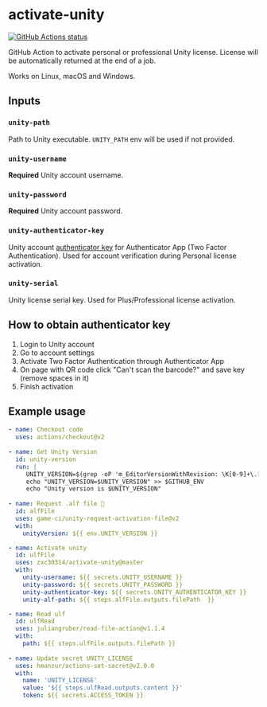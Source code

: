 # activate-unity

<p align="left">
  <a href="https://github.com/kuler90/activate-unity/actions"><img alt="GitHub Actions status" src="https://github.com/kuler90/activate-unity/workflows/test%20personal%20license/badge.svg?branch=master"></a>
</p>

GitHub Action to activate personal or professional Unity license. License will be automatically returned at the end of a job.

Works on Linux, macOS and Windows.

## Inputs

### `unity-path`

Path to Unity executable. `UNITY_PATH` env will be used if not provided.

### `unity-username`

**Required** Unity account username.

### `unity-password`

**Required** Unity account password.

### `unity-authenticator-key`

Unity account [authenticator key](#How-to-obtain-authenticator-key) for Authenticator App (Two Factor Authentication). Used for account verification during Personal license activation.

### `unity-serial`

Unity license serial key. Used for Plus/Professional license activation.

## How to obtain authenticator key

1. Login to Unity account
2. Go to account settings
3. Activate Two Factor Authentication through Authenticator App
4. On page with QR code click "Can't scan the barcode?" and save key (remove spaces in it)
5. Finish activation

## Example usage

```yaml
- name: Checkout code
  uses: actions/checkout@v2
   
- name: Get Unity Version
  id: unity-version
  run: |
     UNITY_VERSION=$(grep -oP 'm_EditorVersionWithRevision: \K[0-9]+\.[0-9]+\.[0-9]+[a-zA-Z0-9]*' ProjectSettings/ProjectVersion.txt)
     echo "UNITY_VERSION=$UNITY_VERSION" >> $GITHUB_ENV
     echo "Unity version is $UNITY_VERSION"
     
- name: Request .alf file 🔑
  id: alfFile
  uses: game-ci/unity-request-activation-file@v2
  with:
    unityVersion: ${{ env.UNITY_VERSION }}

- name: Activate unity
  id: ulfFile
  uses: zxc30314/activate-unity@master
  with:
    unity-username: ${{ secrets.UNITY_USERNAME }}
    unity-password: ${{ secrets.UNITY_PASSWORD }}
    unity-authenticator-key: ${{ secrets.UNITY_AUTHENTICATOR_KEY }}
    unity-alf-path: ${{ steps.alfFile.outputs.filePath  }} 

- name: Read ulf
  id: ulfRead
  uses: juliangruber/read-file-action@v1.1.4
  with:
    path: ${{ steps.ulfFile.outputs.filePath }}
    
- name: Update secret UNITY_LICENSE
  uses: hmanzur/actions-set-secret@v2.0.0
  with:
    name: 'UNITY_LICENSE'
    value: '${{ steps.ulfRead.outputs.content }}'
    token: ${{ secrets.ACCESS_TOKEN }}

```
